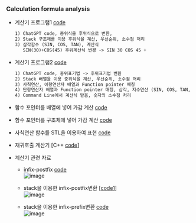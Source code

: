 ### Calculation formula analysis
* 계산기 프로그램1 [code](https://github.com/csbyun-data/C-Pro/edit/main/chap05/Calc/Calculation_formula.c)
    ```txt
  1) ChatGPT code, 중위식을 후위식으로 변환,
  2) Stack 구조체를 이용 후위식을 계산, 우선순위, 소수점 처리
  3) 삼각함수 (SIN, COS, TAN), 계산식
       SIN(30)+COS(45) 후위계산식 변경 -> SIN 30 COS 45 +
  ```
* 계산기 프로그램2 [code](https://github.com/csbyun-data/C-Pro/blob/main/chap05/Calc/Calculation_formula2.c)
  ```txt
  1) ChatGPT code, 중위표기법 -> 후위표기법 변환
  2) Stack 배열을 이용 중위식을 계산, 우선순위, 소수점 처리
  3) 사칙연산, 이항연산자 배열과 Function pointer 매칭
  4) 단항연산자 배열과 Function pointer 매칭, 삼각, 지수연산 (SIN, COS, TAN, EXP 함수)
  4) Command Line에서 계산식 받음, 숫자의 소수점 처리
  ```

* 함수 포인터를 배열에 넣어 가감 계산 [code](https://github.com/csbyun-data/C-Pro/blob/main/chap05/Calc/Calculation_formula3.c)
* 함수 포인터를 구조체에 넣어 가감 계산 [code](https://github.com/csbyun-data/C-Pro/blob/main/chap05/Calc/Calculation_formula4.c)
* 사칙연산 함수를 STL을 이용하여 표현 [code](https://github.com/csbyun-data/C-Pro/blob/main/chap05/Calc/STL_Calculator1.cpp)
* 재귀호출 계산기 [C++ [code](https://github.com/csbyun-data/C-Pro/blob/main/chap05/Calc/desktop_calc.cc)]
* 계산기 관련 자료
    * infix-postfix [code](https://github.com/csbyun-data/C-Pro/blob/main/chap05/Calc/infix-postfix-conversion.c)  
    ![image](https://github.com/user-attachments/assets/06373509-d088-4a0e-b596-58dd8a925bc4)  
    * stack을 이용한 infix-postfix변환 [[code1](https://github.com/csbyun-data/C-Pro/blob/main/chap05/Calc/Stack_infix_postfix1.c)]  
    ![image](https://github.com/user-attachments/assets/b1ad24f2-590e-4f86-a740-b02535dfc684)

    * stack을 이용한 infix-prefix변환 [code](https://github.com/csbyun-data/C-Pro/blob/main/chap05/Calc/Stack_infix_prefix1.c)  
    ![image](https://github.com/user-attachments/assets/e896d93c-ef60-4081-8940-62aa0d863d98)

